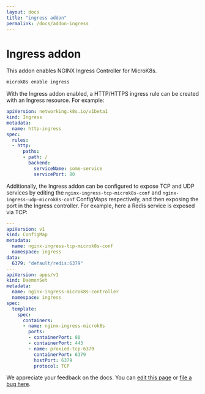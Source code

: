 ```yaml
---
layout: docs
title: "ingress addon"
permalink: /docs/addon-ingress
---
```


# Ingress addon

This addon enables NGINX Ingress Controller for MicroK8s.

```bash
microk8s enable ingress
```

With the Ingress addon enabled, a HTTP/HTTPS ingress rule can be created with
an Ingress resource. For example:

```yaml
apiVersion: networking.k8s.io/v1beta1
kind: Ingress
metadata:
  name: http-ingress
spec:
  rules:
  - http:
      paths:
      - path: /
        backend:
          serviceName: some-service
          servicePort: 80
```

Additionally, the Ingress addon can be configured to expose TCP and UDP
services by editing the `nginx-ingress-tcp-microk8s-conf` and
`nginx-ingress-udp-microk8s-conf` ConfigMaps respectively, and then exposing
the port in the Ingress controller. For example, here a Redis service is exposed
via TCP:

```yaml
---
apiVersion: v1
kind: ConfigMap
metadata:
  name: nginx-ingress-tcp-microk8s-conf
  namespace: ingress
data:
  6379: "default/redis:6379"
---
apiVersion: apps/v1
kind: DaemonSet
metadata:
  name: nginx-ingress-microk8s-controller
  namespace: ingress
spec:
  template:
    spec:
      containers:
      - name: nginx-ingress-microk8s
        ports:
        - containerPort: 80
        - containerPort: 443
        - name: proxied-tcp-6379
          containerPort: 6379
          hostPort: 6379
          protocol: TCP
```
<!-- FEEDBACK -->
<div class="p-notification--information">
  <p class="p-notification__response">
    We appreciate your feedback on the docs. You can
    <a href="https://github.com/canonical-web-and-design/microk8s.io/edit/master/docs/addon-ingress.md" class="p-notification__action">edit this page</a>
    or
    <a href="https://github.com/canonical-web-and-design/microk8s.io/issues/new" class="p-notification__action">file a bug here</a>.
  </p>
</div>
